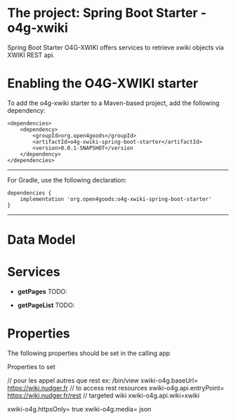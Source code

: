 

# The project: Spring Boot Starter - o4g-xwiki

Spring Boot Starter O4G-XWIKI offers services to retrieve xwiki objects via XWIKI REST api.


# Enabling the O4G-XWIKI starter

To add the o4g-xwiki starter to a Maven-based project,
add the following dependency:


	<dependencies>
		<dependency>
			<groupId>org.open4goods</groupId>
			<artifactId>o4g-xwiki-spring-boot-starter</artifactId>
			<version>0.0.1-SNAPSHOT</version
		</dependency>
	</dependencies>
----

For Gradle, use the following declaration:

	dependencies {
		implementation 'org.open4goods:o4g-xwiki-spring-boot-starter'
	}
----


# Data Model

# Services

* **getPages** TODO:

* **getPageList** TODO:
  
# Properties 

  The following properties should be set in the calling app
  
  Properties to set

// pour les appel autres que rest ex: /bin/view
xwiki-o4g.baseUrl= https://wiki.nudger.fr
// to access rest resources
xwiki-o4g.api.entryPoint= https://wiki.nudger.fr/rest
// targeted wiki
xwiki-o4g.api.wiki=xwiki


xwiki-o4g.httpsOnly= true
xwiki-o4g.media= json
  
  